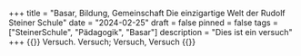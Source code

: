 +++
title = "Basar, Bildung, Gemeinschaft Die einzigartige Welt der Rudolf Steiner Schule"
date = "2024-02-25"
draft = false
pinned = false
tags = ["SteinerSchule", "Pädagogik", "Basar"]
description = "Dies ist ein versuch"
+++
{{<lead>}}
Versuch. Versuch; Versuch, Versuch
{{</lead>}}